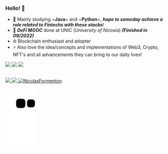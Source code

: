 ### Hello! 👋

- 🌱 Mainly studying =__Java__= and =__Python__=, __*hope to someday achieve a role related to Fintechs with these stacks*__!
- 💬 __*DeFi MOOC*__ done at UNIC (_University of Nicosia_) __*(Finished in 09/2022)*__
- 🌐 Blockchain enthusiast and adopter
- ⚡ Also love the idea/concepts and implementations of Web3, Crypto, NFT's and all advancements they can bring to our daily lives!


<div> 
  <a href="https://instagram.com/nicoolasf_" target="_blank"><img src="https://img.shields.io/badge/-Instagram-%23E4405F?style=for-the-badge&logo=instagram&logoColor=white" target="_blank"></a>
  <a href = "mailto:nformenton@gmail.com"><img src="https://img.shields.io/badge/-Gmail-%23333?style=for-the-badge&logo=gmail&logoColor=white" target="_blank"></a>
  <a href="https://www.linkedin.com/in/nicolas-formenton/" target="_blank"><img src="https://img.shields.io/badge/-LinkedIn-%230077B5?style=for-the-badge&logo=linkedin&logoColor=white" target="_blank"></a> 
</div>

##
  
  <a href="https://github.com/nicolas-formenton">
  <img height="160cm" src="https://github-readme-stats.vercel.app/api?username=nicolas-formenton&show_icons=true&theme=react&include_all_commits=true&count_private=true"/>
  <img height="160cm" src="https://github-readme-stats.vercel.app/api/top-langs/?username=nicolas-formenton&layout=compact&langs_count=7&theme=react"/>
  <img heigth="100em" width="400" src="https://github-readme-streak-stats.herokuapp.com/user=nicolas-formenton&show_icons=true&theme=react&include_all_commits=true&count_private=true" alt="NicolasFormenton"/>
</div>


   ![Snake animation](https://github.com/nicolas-formenton/nicolas-formenton/blob/output/github-contribution-grid-snake.svg)
